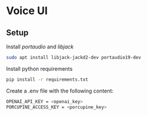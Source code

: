 # Voice UI

## Setup

Install *portaudio* and *libjack*

```bash
sudo apt install libjack-jackd2-dev portaudio19-dev
```

Install python requirements

```bash
pip install -r requirements.txt
```

Create a .env file with the following content:

```bash
OPENAI_API_KEY = <openai_key>
PORCUPINE_ACCESS_KEY = <porcupine_key>
```
